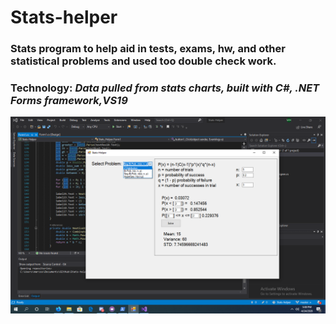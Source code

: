 # Stats-helper
<h3>Stats program to help aid in tests, exams, hw, and other statistical problems and used too double check work.</h3>
<h3><b>Technology: </b><i>Data pulled from stats charts, built with C#, .NET Forms framework,VS19</i></h3>
<img src="Screenshot%202020-04-24%2017.08.18.png">
